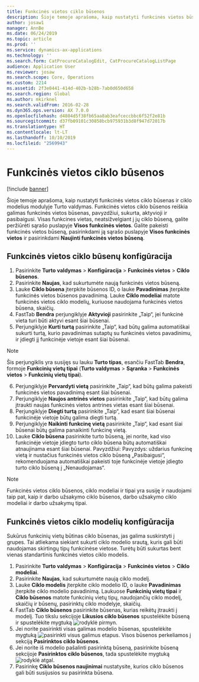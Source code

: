 ```yaml
---
title: Funkcinės vietos ciklo būsenos
description: Šioje temoje aprašoma, kaip nustatyti funkcinės vietos būsenas ir ciklo modelius modulyje Turto valdymas.
author: josaw1
manager: AnnBe
ms.date: 06/24/2019
ms.topic: article
ms.prod: ''
ms.service: dynamics-ax-applications
ms.technology: ''
ms.search.form: CatProcureCatalogEdit, CatProcureCatalogListPage
audience: Application User
ms.reviewer: josaw
ms.search.scope: Core, Operations
ms.custom: 2214
ms.assetid: 2f3e0441-414d-402b-b28b-7ab0d650d658
ms.search.region: Global
ms.author: mkirknel
ms.search.validFrom: 2016-02-28
ms.dyn365.ops.version: AX 7.0.0
ms.openlocfilehash: d4804d5f38fb65aa8ab3eafceccbbc6f52f2e81b
ms.sourcegitcommit: d37fb09101c30858bcb975931b3d8f947d72017b
ms.translationtype: HT
ms.contentlocale: lt-LT
ms.lasthandoff: 10/10/2019
ms.locfileid: "2569943"
---
```

# <a name="functional-location-lifecycle-states"></a>Funkcinės vietos ciklo būsenos

[!include [banner](../../includes/banner.md)]

 

Šioje temoje aprašoma, kaip nustatyti funkcinės vietos ciklo būsenas ir ciklo modelius modulyje Turto valdymas. Funkcinės vietos ciklo būsenos reiškia galimas funkcinės vietos būsenas, pavyzdžiui, sukurta, aktyvioji ir pasibaigusi. Visas funkcines vietas, neatsižvelgiant į jų ciklo būseną, galite peržiūrėti sąrašo puslapyje **Visos funkcinės vietos**. Galite pakeisti funkcinės vietos būseną, pasirinkdami ją sąrašo puslapyje **Visos funkcinės vietos** ir pasirinkdami **Naujinti funkcinės vietos būseną**.

## <a name="set-up-functional-location-lifecycle-states"></a>Funkcinės vietos ciklo būsenų konfigūracija

1. Pasirinkite **Turto valdymas** > **Konfigūracija** > **Funkcinės vietos** > **Ciklo būsenos**.
2. Pasirinkite **Naujas**, kad sukurtumėte naują funkcinės vietos būseną.
3. Lauke **Ciklo būsena** įterpkite būsenos ID, o lauke **Pavadinimas** įterpkite funkcinės vietos būsenos pavadinimą. Lauke **Ciklo modeliai** matote funkcinės vietos ciklo modelių, kuriuose naudojama funkcinės vietos būsena, skaičių.
4. FastTab **Bendra** perjungiklyje **Aktyvioji** pasirinkite „Taip“, jei funkcinė vieta turi būti aktyvi esant šiai būsenai.
5. Perjungiklyje **Kurti turtą** pasirinkite „Taip“, kad būtų galima automatiškai sukurti turtą, kurio pavadinimas sutaptų su funkcinės vietos pavadinimu, ir įdiegti jį funkcinėje vietoje esant šiai būsenai.  
>[!NOTE]
>Šis perjungiklis yra susijęs su lauku **Turto tipas**, esančiu FastTab **Bendra**, formoje **Funkcinių vietų tipai** (**Turto valdymas** > **Sąranka** > **Funkcinės vietos** > **Funkcinių vietų tipai**).
6. Perjungiklyje **Pervardyti vietą** pasirinkite „Taip“, kad būtų galima pakeisti funkcinės vietos pavadinimą esant šiai būsenai.
7. Perjungiklyje **Naujos antrinės vietos** pasirinkite „Taip“, kad būtų galima įtraukti naujas funkcinės vietos antrines vietas esant šiai būsenai.
8. Perjungiklyje **Diegti turtą** pasirinkite „Taip“, kad esant šiai būsenai funkcinėje vietoje būtų galima diegti turtą.
9. Perjungiklyje **Naikinti funkcinę vietą** pasirinkite „Taip“, kad esant šiai būsenai būtų galima panaikinti funkcinę vietą.
10. Lauke **Ciklo būsena** pasirinkite turto būseną, jei norite, kad viso funkcinėje vietoje įdiegto turto ciklo būsena būtų automatiškai atnaujinama esant šiai būsenai. Pavyzdžiui: Pavyzdys: uždarius funkcinę vietą ir nustačius funkcinės vietos ciklo būseną „Pasibaigusi“, rekomenduojama automatiškai pakeisti toje funkcinėje vietoje įdiegto turto ciklo būseną į „Nenaudojamas“.


>[!NOTE]
>Funkcinės vietos ciklo būsenos, ciklo modeliai ir tipai yra susiję ir naudojami taip pat, kaip ir darbo užsakymo ciklo būsenos, darbo užsakymo ciklo modeliai ir darbo užsakymų tipai. 

## <a name="set-up-functional-location-lifecycle-models"></a>Funkcinės vietos ciklo modelių konfigūracija

Sukūrus funkcinių vietų būtinas ciklo būsenas, jas galima suskirstyti į grupes. Tai atliekama siekiant sukurti ciklo modelio srautą, kuris gali būti naudojamas skirtingų tipų funkcinėse vietose. Turėtų būti sukurtas bent vienas standartinis funkcinės vietos ciklo modelis.

1. Pasirinkite **Turto valdymas** > **Konfigūracija** > **Funkcinės vietos** > **Ciklo modeliai**.
2. Pasirinkite **Naujas**, kad sukurtumėte naują ciklo modelį.
3. Lauke **Ciklo modelis** įterpkite ciklo modelio ID, o lauke **Pavadinimas** įterpkite ciklo modelio pavadinimą. Laukuose **Funkcinių vietų tipai** ir **Ciklo būsenos** matote funkcinių vietų tipų, naudojančių ciklo modelį, skaičių ir būsenų, pasirinktų ciklo modelyje, skaičių.
4. FastTab **Ciklo būsenos** pasirinkite būsenas, kurias reikėtų įtraukti į modelį. Tuo tikslu sekcijoje **Likusios ciklo būsenos** spustelėkite būseną ir spustelėkite mygtuką ![rodyklė pirmyn](media/02-setup-for-functional-locations.png).
5. Jei norite pasirinkti visas galimas modelio būsenas, spustelėkite mygtuką ![pasirinkti visus galimus etapus](media/03-setup-for-functional-locations.png). Visos būsenos perkeliamos į sekciją **Pasirinktos ciklo būsenos**.
6. Jei norite iš modelio pašalinti pasirinktą būseną, pasirinkite būseną sekcijoje **Pasirinktos ciklo būsenos**, tada spustelėkite mygtuką ![rodyklė atgal](media/04-setup-for-functional-locations.png).
7. Pasirinkę **Ciklo būsenos naujinimai** nustatysite, kurios ciklo būsenos gali būti susijusios su pasirinkta būsena.
